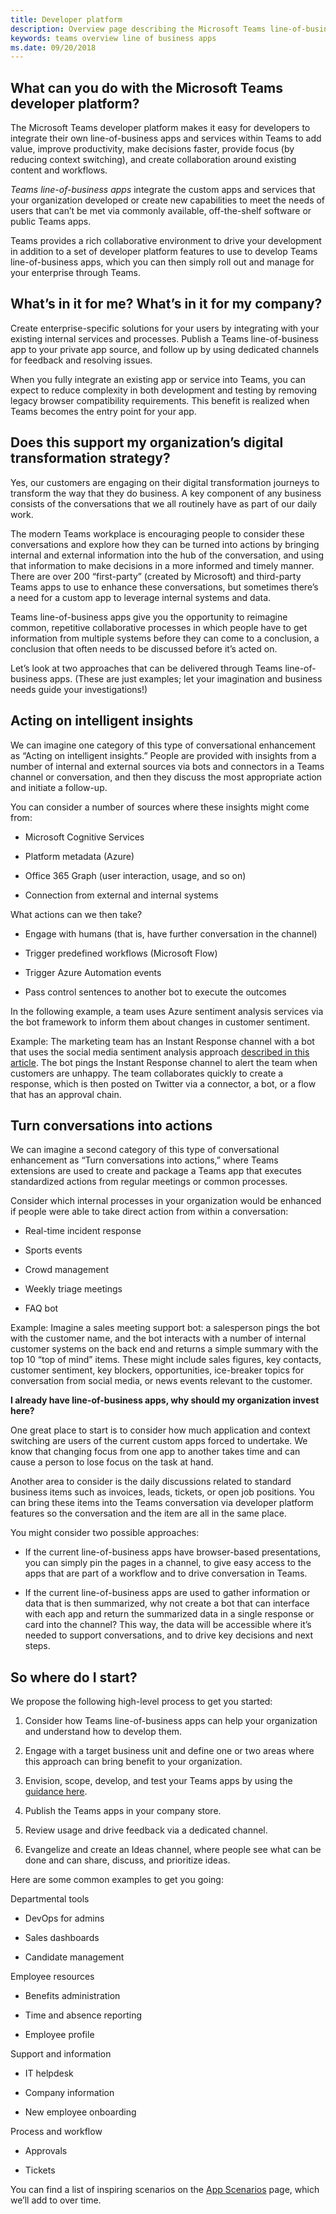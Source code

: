```yaml
---
title: Developer platform
description: Overview page describing the Microsoft Teams line-of-business apps value
keywords: teams overview line of business apps
ms.date: 09/20/2018
---
```


## What can you do with the Microsoft Teams developer platform?

The Microsoft Teams developer platform makes it easy for developers to integrate
their own line-of-business apps and services within Teams to add value, improve
productivity, make decisions faster, provide focus (by reducing context
switching), and create collaboration around existing content and workflows.

*Teams line-of-business apps* integrate the custom apps and services that your
organization developed or create new capabilities to meet the needs of users
that can’t be met via commonly available, off-the-shelf software or public Teams
apps.

Teams provides a rich collaborative environment to drive your development in
addition to a set of developer platform features to use to develop Teams
line-of-business apps, which you can then simply roll out and manage for your
enterprise through Teams.

## What’s in it for me? What’s in it for my company?

Create enterprise-specific solutions for your users by integrating with your
existing internal services and processes. Publish a Teams line-of-business app
to your private app source, and follow up by using dedicated channels for
feedback and resolving issues.

When you fully integrate an existing app or service into Teams, you can expect
to reduce complexity in both development and testing by removing legacy browser
compatibility requirements. This benefit is realized when Teams becomes the
entry point for your app.

## Does this support my organization’s digital transformation strategy?

Yes, our customers are engaging on their digital transformation journeys to
transform the way that they do business. A key component of any business
consists of the conversations that we all routinely have as part of our daily
work.

The modern Teams workplace is encouraging people to consider these conversations
and explore how they can be turned into actions by bringing internal and
external information into the hub of the conversation, and using that
information to make decisions in a more informed and timely manner. There are
over 200 “first-party” (created by Microsoft) and third-party Teams apps to use
to enhance these conversations, but sometimes there’s a need for a custom app to
leverage internal systems and data.

Teams line-of-business apps give you the opportunity to reimagine common,
repetitive collaborative processes in which people have to get information from
multiple systems before they can come to a conclusion, a conclusion that often
needs to be discussed before it’s acted on.

Let’s look at two approaches that can be delivered through Teams
line-of-business apps. (These are just examples; let your imagination and
business needs guide your investigations!)

## Acting on intelligent insights

We can imagine one category of this type of conversational enhancement as
“Acting on intelligent insights.” People are provided with insights from a
number of internal and external sources via bots and connectors in a Teams
channel or conversation, and then they discuss the most appropriate action and
initiate a follow-up.

You can consider a number of sources where these insights might come from:

-   Microsoft Cognitive Services

-   Platform metadata (Azure)

-   Office 365 Graph (user interaction, usage, and so on)

-   Connection from external and internal systems

What actions can we then take?

-   Engage with humans (that is, have further conversation in the channel)

-   Trigger predefined workflows (Microsoft Flow)

-   Trigger Azure Automation events

-   Pass control sentences to another bot to execute the outcomes

In the following example, a team uses Azure sentiment analysis services via the
bot framework to inform them about changes in customer sentiment.

Example: The marketing team has an Instant Response channel with a bot that uses
the social media sentiment analysis approach [described in this
article](https://docs.microsoft.com/azure/azure-databricks/databricks-sentiment-analysis-cognitive-services).
The bot pings the Instant Response channel to alert the team when customers are
unhappy. The team collaborates quickly to create a response, which is then
posted on Twitter via a connector, a bot, or a flow that has an approval chain.

## Turn conversations into actions

We can imagine a second category of this type of conversational enhancement as
“Turn conversations into actions,” where Teams extensions are used to create and
package a Teams app that executes standardized actions from regular meetings or
common processes.

Consider which internal processes in your organization would be enhanced if
people were able to take direct action from within a conversation:

-   Real-time incident response

-   Sports events

-   Crowd management

-   Weekly triage meetings

-   FAQ bot

Example: Imagine a sales meeting support bot: a salesperson pings the bot with
the customer name, and the bot interacts with a number of internal customer
systems on the back end and returns a simple summary with the top 10 “top of
mind” items. These might include sales figures, key contacts, customer
sentiment, key blockers, opportunities, ice-breaker topics for conversation from
social media, or news events relevant to the customer.

**I already have line-of-business apps, why should my organization invest
here?**

One great place to start is to consider how much application and context
switching are users of the current custom apps forced to undertake. We know that
changing focus from one app to another takes time and can cause a person to lose
focus on the task at hand.

Another area to consider is the daily discussions related to standard business
items such as invoices, leads, tickets, or open job positions. You can bring
these items into the Teams conversation via developer platform features so the
conversation and the item are all in the same place.

You might consider two possible approaches:

-   If the current line-of-business apps have browser-based presentations, you
    can simply pin the pages in a channel, to give easy access to the apps that
    are part of a workflow and to drive conversation in Teams.

-   If the current line-of-business apps are used to gather information or data
    that is then summarized, why not create a bot that can interface with each
    app and return the summarized data in a single response or card into the
    channel? This way, the data will be accessible where it’s needed to support
    conversations, and to drive key decisions and next steps.

## So where do I start?

We propose the following high-level process to get you started:

1.  Consider how Teams line-of-business apps can help your organization and
    understand how to develop them.

2.  Engage with a target business unit and define one or two areas where this
    approach can bring benefit to your organization.

3.  Envision, scope, develop, and test your Teams apps by using the [guidance
    here](https://docs.microsoft.com/microsoftteams/platform/concepts/concepts-overview).

4.  Publish the Teams apps in your company store.

5.  Review usage and drive feedback via a dedicated channel.

6.  Evangelize and create an Ideas channel, where people see what can be done
    and can share, discuss, and prioritize ideas.

Here are some common examples to get you going:

Departmental tools

-   DevOps for admins

-   Sales dashboards

-   Candidate management

Employee resources

-   Benefits administration

-   Time and absence reporting

-   Employee profile

Support and information

-   IT helpdesk

-   Company information

-   New employee onboarding

Process and workflow

-   Approvals

-   Tickets

You can find a list of inspiring scenarios on the [App Scenarios](~/scenarios/lob-scenarios-landing-page) page, which we’ll add to
over time.
